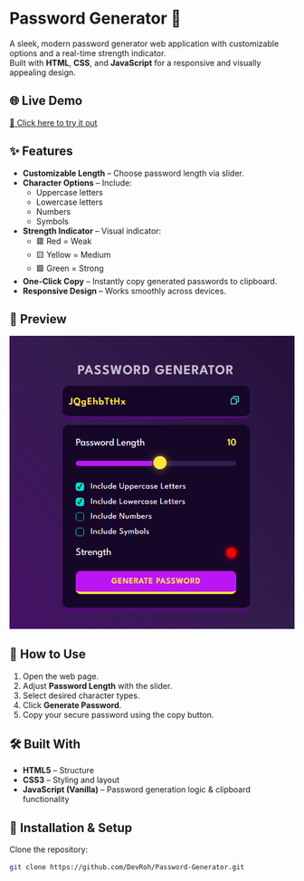 # Password Generator 🔐

A sleek, modern password generator web application with customizable options and a real-time strength indicator.  
Built with **HTML**, **CSS**, and **JavaScript** for a responsive and visually appealing design.

## 🌐 Live Demo
[🔗 Click here to try it out](keygenx.vercel.app)

## ✨ Features
- **Customizable Length** – Choose password length via slider.  
- **Character Options** – Include:  
  - Uppercase letters  
  - Lowercase letters  
  - Numbers  
  - Symbols  
- **Strength Indicator** – Visual indicator:  
  - 🟥 Red = Weak  
  - 🟨 Yellow = Medium  
  - 🟩 Green = Strong  
- **One-Click Copy** – Instantly copy generated passwords to clipboard.  
- **Responsive Design** – Works smoothly across devices.  

## 📸 Preview
![App Screenshot](./images/snap.png)  


## 🚀 How to Use
1. Open the web page.  
2. Adjust **Password Length** with the slider.  
3. Select desired character types.  
4. Click **Generate Password**.  
5. Copy your secure password using the copy button.  

## 🛠️ Built With
- **HTML5** – Structure  
- **CSS3** – Styling and layout  
- **JavaScript (Vanilla)** – Password generation logic & clipboard functionality  

## 📂 Installation & Setup
Clone the repository:

```bash
git clone https://github.com/DevRoh/Password-Generator.git
